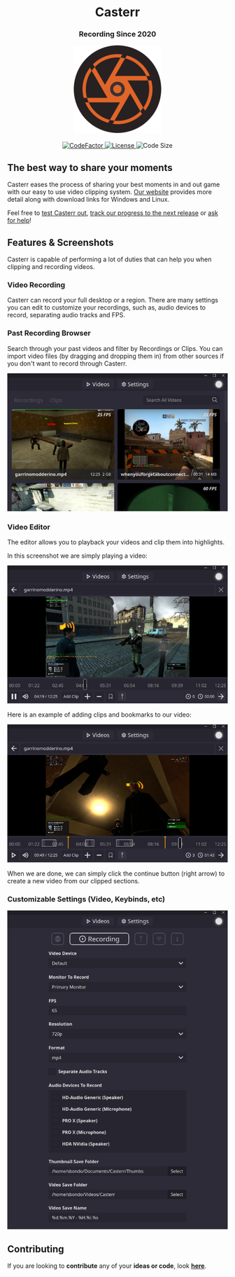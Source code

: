 <h1 align="center">Casterr</h1>
<h3 align="center">Recording Since 2020</h3>

<p align="center">
  <img src="https://raw.githubusercontent.com/CasterrTV/website/master/static/img/Orange_Casterr_Logo.svg" alt="logo" width="200px" />
  
  <br />
  <br />
  
  <a href="https://www.codefactor.io/repository/github/sbondco/casterr">
    <img src="https://www.codefactor.io/repository/github/sbondco/casterr/badge" alt="CodeFactor" />
  </a>
  
  <a href="LICENSE">
    <img src="https://img.shields.io/github/license/CasterrTV/Casterr.svg" alt="License" />
  </a>
  
  <a>
    <img src="https://img.shields.io/github/repo-size/CasterrTV/Casterr.svg" alt="Code Size" />
  </a>
</p>

## The best way to share your moments

Casterr eases the process of sharing your best moments in and out game with our easy to use video clipping system.
[Our website](https://casterr.sbond.co/) provides more detail along with download links for Windows and Linux.

Feel free to [test Casterr out](https://github.com/sbondCo/Casterr/releases), [track our progress to the next release](https://github.com/orgs/sbondCo/projects/8/views/2) or [ask for help](https://github.com/sbondCo/Casterr/issues/new/choose)!

## Features & Screenshots

Casterr is capable of performing a lot of duties that can help you when clipping and recording videos.

### Video Recording

Casterr can record your full desktop or a region. There are many settings you can edit to customize your recordings, such as, audio devices to record, separating audio tracks and FPS.

### Past Recording Browser

Search through your past videos and filter by Recordings or Clips. You can import video files (by dragging and dropping them in) from other sources if you don't want to record through Casterr.

<img src="./screenshot/videos.png" alt="Viewing past recordings" />

### **Video Editor**

The editor allows you to playback your videos and clip them into highlights.

In this screenshot we are simply playing a video:

<img src="./screenshot/video-editor-playing.png" alt="Playing video in editor" />

Here is an example of adding clips and bookmarks to our video:

<img src="./screenshot/video-editor-clips-and-bookmarks.png" alt="Adding clips and bookmarks" />

When we are done, we can simply click the continue button (right arrow) to create a new video from our clipped sections.

### Customizable Settings (Video, Keybinds, etc)

<img src="./screenshot/settings-recording.png" alt="Recording settings" />

## Contributing

If you are looking to **contribute** any of your **ideas or code**, look **[here](CONTRIBUTING.md)**.

